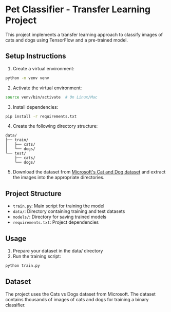 # Pet Classifier - Transfer Learning Project

This project implements a transfer learning approach to classify images of cats and dogs using TensorFlow and a pre-trained model.

## Setup Instructions

1. Create a virtual environment:
```bash
python -m venv venv
```

2. Activate the virtual environment:
```bash
source venv/bin/activate  # On Linux/Mac
```

3. Install dependencies:
```bash
pip install -r requirements.txt
```

4. Create the following directory structure:
```
data/
├── train/
│   ├── cats/
│   └── dogs/
└── test/
    ├── cats/
    └── dogs/
```

5. Download the dataset from [Microsoft's Cat and Dog dataset](https://www.microsoft.com/en-us/download/details.aspx?id=54765) and extract the images into the appropriate directories.

## Project Structure

- `train.py`: Main script for training the model
- `data/`: Directory containing training and test datasets
- `models/`: Directory for saving trained models
- `requirements.txt`: Project dependencies

## Usage

1. Prepare your dataset in the data/ directory
2. Run the training script:
```bash
python train.py
```

## Dataset

The project uses the Cats vs Dogs dataset from Microsoft. The dataset contains thousands of images of cats and dogs for training a binary classifier.
